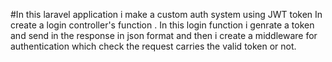 #In this laravel application i make a custom auth system using JWT token 
In  create a login controller's function .
In this login function i genrate a token and send in the response in json format and then i create a middleware for authentication which check the request carries the valid token or not.
